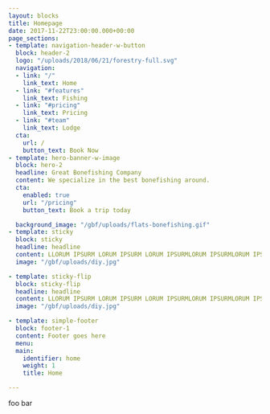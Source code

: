 ```yaml
---
layout: blocks
title: Homepage
date: 2017-11-22T23:00:00.000+00:00
page_sections:
- template: navigation-header-w-button
  block: header-2
  logo: "/uploads/2018/06/21/forestry-full.svg"
  navigation:
  - link: "/"
    link_text: Home
  - link: "#features"
    link_text: Fishing
  - link: "#pricing"
    link_text: Pricing
  - link: "#team"
    link_text: Lodge
  cta:
    url: /
    button_text: Book Now
- template: hero-banner-w-image
  block: hero-2
  headline: Great Bonefishing Company
  content: We specialize in the best bonefishing around.
  cta:
    enabled: true
    url: "/pricing"
    button_text: Book a trip today

  background_image: "/gbf/uploads/flats-bonefishing.gif"
- template: sticky
  block: sticky
  headline: headline
  content: LLORUM IPSURM LORUM IPSURM LORUM IPSURMLORUM IPSURMLORUM IPSURMLORUM IPSURMLORUM IPSURMLORUM LORUM IPSURM LORUM IPSURM LORUM IPSURMLORUM IPSURMLORUM IPSURMLORUM IPSURMLORUM IPSURMLORUM LORUM IPSURM LORUM IPSURM LORUM IPSURMLORUM IPSURMLORUM IPSURMLORUM IPSURMLORUM IPSURMLORUM LORUM IPSURM LORUM IPSURM LORUM IPSURMLORUM IPSURMLORUM IPSURMLORUM IPSURMLORUM IPSURMLORUM LORUM IPSURM LORUM IPSURM LORUM IPSURMLORUM IPSURMLORUM IPSURMLORUM IPSURMLORUM IPSURMLORUM LORUM IPSURM LORUM IPSURM LORUM IPSURMLORUM IPSURMLORUM IPSURMLORUM IPSURMLORUM IPSURMLORUM LORUM IPSURM LORUM IPSURM LORUM IPSURMLORUM IPSURMLORUM IPSURMLORUM IPSURMLORUM IPSURMLORUM LORUM IPSURM LORUM IPSURM LORUM IPSURMLORUM IPSURMLORUM IPSURMLORUM IPSURMLORUM IPSURMLORUM LORUM IPSURM LORUM IPSURM LORUM IPSURMLORUM IPSURMLORUM IPSURMLORUM IPSURMLORUM IPSURMLORUM LORUM IPSURM LORUM IPSURM LORUM IPSURMLORUM IPSURMLORUM IPSURMLORUM IPSURMLORUM IPSURMLORUM LORUM IPSURM LORUM IPSURM LORUM IPSURMLORUM IPSURMLORUM IPSURMLORUM IPSURMLORUM IPSURMLORUM LORUM IPSURM LORUM IPSURM LORUM IPSURMLORUM IPSURMLORUM IPSURMLORUM IPSURMLORUM IPSURMLORUM LORUM IPSURM LORUM IPSURM LORUM IPSURMLORUM IPSURMLORUM IPSURMLORUM IPSURMLORUM IPSURMLORUM LORUM IPSURM LORUM IPSURM LORUM IPSURMLORUM IPSURMLORUM IPSURMLORUM IPSURMLORUM IPSURMLORUM LORUM IPSURM LORUM IPSURM LORUM IPSURMLORUM IPSURMLORUM IPSURMLORUM IPSURMLORUM IPSURMLORUM LORUM IPSURM LORUM IPSURM LORUM IPSURMLORUM IPSURMLORUM IPSURMLORUM IPSURMLORUM IPSURMLORUM LORUM IPSURM LORUM IPSURM LORUM IPSURMLORUM IPSURMLORUM IPSURMLORUM IPSURMLORUM IPSURMLORUM IPSURMLORUM IPSURMLORUM IPSURMLORUM LORUM IPSURM LORUM IPSURM LORUM IPSURMLORUM IPSURMLORUM IPSURMLORUM IPSURMLORUM IPSURMLORUM LORUM IPSURM LORUM IPSURM LORUM IPSURMLORUM IPSURMLORUM IPSURMLORUM IPSURMLORUM IPSURMLORUM LORUM IPSURM LORUM IPSURM LORUM IPSURMLORUM IPSURMLORUM IPSURMLORUM IPSURMLORUM IPSURMLORUM LORUM IPSURM LORUM IPSURM LORUM IPSURMLORUM IPSURMLORUM IPSURMLORUM IPSURMLORUM IPSURMLORUM LORUM IPSURM LORUM IPSURM LORUM IPSURMLORUM IPSURMLORUM IPSURMLORUM IPSURMLORUM IPSURMLORUM LORUM IPSURM LORUM IPSURM LORUM IPSURMLORUM IPSURMLORUM IPSURMLORUM IPSURMLORUM IPSURMLORUM LORUM IPSURM LORUM IPSURM LORUM IPSURMLORUM IPSURMLORUM IPSURMLORUM IPSURMLORUM IPSURMLORUM LORUM IPSURM LORUM IPSURM LORUM IPSURMLORUM IPSURMLORUM IPSURMLORUM IPSURMLORUM IPSURMLORUM LORUM IPSURM LORUM IPSURM LORUM IPSURMLORUM IPSURMLORUM IPSURMLORUM IPSURMLORUM IPSURMLORUM LORUM IPSURM LORUM IPSURM LORUM IPSURMLORUM IPSURMLORUM IPSURMLORUM IPSURMLORUM IPSURMLORUM LORUM IPSURM LORUM IPSURM LORUM IPSURMLORUM IPSURMLORUM IPSURMLORUM IPSURMLORUM IPSURMLORUM IPSURMLORUM IPSURMLORUM IPSURMLORUM LORUM IPSURM LORUM IPSURM LORUM IPSURMLORUM IPSURMLORUM IPSURMLORUM IPSURMLORUM IPSURMLORUM LORUM IPSURM LORUM IPSURM LORUM IPSURMLORUM IPSURMLORUM IPSURMLORUM IPSURMLORUM IPSURMLORUM LORUM IPSURM LORUM IPSURM LORUM IPSURMLORUM IPSURMLORUM IPSURMLORUM IPSURMLORUM IPSURMLORUM LORUM IPSURM LORUM IPSURM LORUM IPSURMLORUM IPSURMLORUM IPSURMLORUM IPSURMLORUM IPSURMLORUM LORUM IPSURM LORUM IPSURM LORUM IPSURMLORUM IPSURMLORUM IPSURMLORUM IPSURMLORUM IPSURMLORUM LORUM IPSURM LORUM IPSURM LORUM IPSURMLORUM IPSURMLORUM IPSURMLORUM IPSURMLORUM IPSURMLORUM LORUM IPSURM LORUM IPSURM LORUM IPSURMLORUM IPSURMLORUM IPSURMLORUM IPSURMLORUM IPSURMLORUM LORUM IPSURM LORUM IPSURM LORUM IPSURMLORUM IPSURMLORUM IPSURMLORUM IPSURMLORUM IPSURMLORUM LORUM IPSURM LORUM IPSURM LORUM IPSURMLORUM IPSURMLORUM IPSURMLORUM IPSURMLORUM IPSURMLORUM LORUM IPSURM LORUM IPSURM LORUM IPSURMLORUM IPSURMLORUM IPSURMLORUM IPSURMLORUM IPSURMLORUM LORUM IPSURM LORUM IPSURM LORUM IPSURMLORUM IPSURMLORUM IPSURMLORUM IPSURMLORUM IPSURMLORUM IPSURMLORUM IPSURMLORUM IPSURMLORUM LORUM IPSURM LORUM IPSURM LORUM IPSURMLORUM IPSURMLORUM IPSURMLORUM IPSURMLORUM IPSURMLORUM LORUM IPSURM LORUM IPSURM LORUM IPSURMLORUM IPSURMLORUM IPSURMLORUM IPSURMLORUM IPSURMLORUM LORUM IPSURM LORUM IPSURM LORUM IPSURMLORUM IPSURMLORUM IPSURMLORUM IPSURMLORUM IPSURMLORUM LORUM IPSURM LORUM IPSURM LORUM IPSURMLORUM IPSURMLORUM IPSURMLORUM IPSURMLORUM IPSURMLORUM LORUM IPSURM LORUM IPSURM LORUM IPSURMLORUM IPSURMLORUM IPSURMLORUM IPSURMLORUM IPSURMLORUM LORUM IPSURM LORUM IPSURM LORUM IPSURMLORUM IPSURMLORUM IPSURMLORUM IPSURMLORUM IPSURMLORUM LORUM IPSURM LORUM IPSURM LORUM IPSURMLORUM IPSURMLORUM IPSURMLORUM IPSURMLORUM IPSURMLORUM LORUM IPSURM LORUM IPSURM LORUM IPSURMLORUM IPSURMLORUM IPSURMLORUM IPSURMLORUM IPSURMLORUM LORUM IPSURM LORUM IPSURM LORUM IPSURMLORUM IPSURMLORUM IPSURMLORUM IPSURMLORUM IPSURMLORUM LORUM IPSURM LORUM IPSURM LORUM IPSURMLORUM IPSURMLORUM IPSURMLORUM IPSURMLORUM IPSURMLORUM LORUM IPSURM LORUM IPSURM LORUM IPSURMLORUM IPSURMLORUM IPSURMLORUM IPSURMLORUM IPSURMLORUM IPSURMLORUM IPSURMLORUM IPSURMLORUM LORUM IPSURM LORUM IPSURM LORUM IPSURMLORUM IPSURMLORUM IPSURMLORUM IPSURMLORUM IPSURMLORUM LORUM IPSURM LORUM IPSURM LORUM IPSURMLORUM IPSURMLORUM IPSURMLORUM IPSURMLORUM IPSURMLORUM LORUM IPSURM LORUM IPSURM LORUM IPSURMLORUM IPSURMLORUM IPSURMLORUM IPSURMLORUM IPSURMLORUM LORUM IPSURM LORUM IPSURM LORUM IPSURMLORUM IPSURMLORUM IPSURMLORUM IPSURMLORUM IPSURMLORUM LORUM IPSURM LORUM IPSURM LORUM IPSURMLORUM IPSURMLORUM IPSURMLORUM IPSURMLORUM IPSURMLORUM LORUM IPSURM LORUM IPSURM LORUM IPSURMLORUM IPSURMLORUM IPSURMLORUM IPSURMLORUM IPSURMLORUM LORUM IPSURM LORUM IPSURM LORUM IPSURMLORUM IPSURMLORUM IPSURMLORUM IPSURMLORUM IPSURMLORUM LORUM IPSURM LORUM IPSURM LORUM IPSURMLORUM IPSURMLORUM IPSURMLORUM IPSURMLORUM IPSURMLORUM LORUM IPSURM LORUM IPSURM LORUM IPSURMLORUM IPSURMLORUM IPSURMLORUM IPSURMLORUM IPSURMLORUM LORUM IPSURM LORUM IPSURM LORUM IPSURMLORUM IPSURMLORUM IPSURMLORUM IPSURMLORUM IPSURMLORUM LORUM IPSURM LORUM IPSURM LORUM IPSURMLORUM IPSURMLORUM IPSURMLORUM IPSURMLORUM IPSURMLORUM IPSURMLORUM IPSURMLORUM IPSURMLORUM LORUM IPSURM LORUM IPSURM LORUM IPSURMLORUM IPSURMLORUM IPSURMLORUM IPSURMLORUM IPSURMLORUM LORUM IPSURM LORUM IPSURM LORUM IPSURMLORUM IPSURMLORUM IPSURMLORUM IPSURMLORUM IPSURMLORUM LORUM IPSURM LORUM IPSURM LORUM IPSURMLORUM IPSURMLORUM IPSURMLORUM IPSURMLORUM IPSURMLORUM LORUM IPSURM LORUM IPSURM LORUM IPSURMLORUM IPSURMLORUM IPSURMLORUM IPSURMLORUM IPSURMLORUM LORUM IPSURM LORUM IPSURM LORUM IPSURMLORUM IPSURMLORUM IPSURMLORUM IPSURMLORUM IPSURMLORUM LORUM IPSURM LORUM IPSURM LORUM IPSURMLORUM IPSURMLORUM IPSURMLORUM IPSURMLORUM IPSURMLORUM LORUM IPSURM LORUM IPSURM LORUM IPSURMLORUM IPSURMLORUM IPSURMLORUM IPSURMLORUM IPSURMLORUM LORUM IPSURM LORUM IPSURM LORUM IPSURMLORUM IPSURMLORUM IPSURMLORUM IPSURMLORUM IPSURMLORUM LORUM IPSURM LORUM IPSURM LORUM IPSURMLORUM IPSURMLORUM IPSURMLORUM IPSURMLORUM IPSURMLORUM LORUM IPSURM LORUM IPSURM LORUM IPSURMLORUM IPSURMLORUM IPSURMLORUM IPSURMLORUM IPSURMLORUM LORUM IPSURM LORUM IPSURM LORUM IPSURMLORUM IPSURMLORUM IPSURMLORUM IPSURMLORUM IPSURMLORUM 
  image: "/gbf/uploads/diy.jpg"

- template: sticky-flip
  block: sticky-flip
  headline: headline
  content: LLORUM IPSURM LORUM IPSURM LORUM IPSURMLORUM IPSURMLORUM IPSURMLORUM IPSURMLORUM IPSURMLORUM LORUM IPSURM LORUM IPSURM LORUM IPSURMLORUM IPSURMLORUM IPSURMLORUM IPSURMLORUM IPSURMLORUM LORUM IPSURM LORUM IPSURM LORUM IPSURMLORUM IPSURMLORUM IPSURMLORUM IPSURMLORUM IPSURMLORUM LORUM IPSURM LORUM IPSURM LORUM IPSURMLORUM IPSURMLORUM IPSURMLORUM IPSURMLORUM IPSURMLORUM LORUM IPSURM LORUM IPSURM LORUM IPSURMLORUM IPSURMLORUM IPSURMLORUM IPSURMLORUM IPSURMLORUM LORUM IPSURM LORUM IPSURM LORUM IPSURMLORUM IPSURMLORUM IPSURMLORUM IPSURMLORUM IPSURMLORUM LORUM IPSURM LORUM IPSURM LORUM IPSURMLORUM IPSURMLORUM IPSURMLORUM IPSURMLORUM IPSURMLORUM LORUM IPSURM LORUM IPSURM LORUM IPSURMLORUM IPSURMLORUM IPSURMLORUM IPSURMLORUM IPSURMLORUM LORUM IPSURM LORUM IPSURM LORUM IPSURMLORUM IPSURMLORUM IPSURMLORUM IPSURMLORUM IPSURMLORUM LORUM IPSURM LORUM IPSURM LORUM IPSURMLORUM IPSURMLORUM IPSURMLORUM IPSURMLORUM IPSURMLORUM LORUM IPSURM LORUM IPSURM LORUM IPSURMLORUM IPSURMLORUM IPSURMLORUM IPSURMLORUM IPSURMLORUM LORUM IPSURM LORUM IPSURM LORUM IPSURMLORUM IPSURMLORUM IPSURMLORUM IPSURMLORUM IPSURMLORUM LORUM IPSURM LORUM IPSURM LORUM IPSURMLORUM IPSURMLORUM IPSURMLORUM IPSURMLORUM IPSURMLORUM LORUM IPSURM LORUM IPSURM LORUM IPSURMLORUM IPSURMLORUM IPSURMLORUM IPSURMLORUM IPSURMLORUM LORUM IPSURM LORUM IPSURM LORUM IPSURMLORUM IPSURMLORUM IPSURMLORUM IPSURMLORUM IPSURMLORUM LORUM IPSURM LORUM IPSURM LORUM IPSURMLORUM IPSURMLORUM IPSURMLORUM IPSURMLORUM IPSURMLORUM LORUM IPSURM LORUM IPSURM LORUM IPSURMLORUM IPSURMLORUM IPSURMLORUM IPSURMLORUM IPSURMLORUM IPSURMLORUM IPSURMLORUM IPSURMLORUM LORUM IPSURM LORUM IPSURM LORUM IPSURMLORUM IPSURMLORUM IPSURMLORUM IPSURMLORUM IPSURMLORUM LORUM IPSURM LORUM IPSURM LORUM IPSURMLORUM IPSURMLORUM IPSURMLORUM IPSURMLORUM IPSURMLORUM LORUM IPSURM LORUM IPSURM LORUM IPSURMLORUM IPSURMLORUM IPSURMLORUM IPSURMLORUM IPSURMLORUM LORUM IPSURM LORUM IPSURM LORUM IPSURMLORUM IPSURMLORUM IPSURMLORUM IPSURMLORUM IPSURMLORUM LORUM IPSURM LORUM IPSURM LORUM IPSURMLORUM IPSURMLORUM IPSURMLORUM IPSURMLORUM IPSURMLORUM LORUM IPSURM LORUM IPSURM LORUM IPSURMLORUM IPSURMLORUM IPSURMLORUM IPSURMLORUM IPSURMLORUM LORUM IPSURM LORUM IPSURM LORUM IPSURMLORUM IPSURMLORUM IPSURMLORUM IPSURMLORUM IPSURMLORUM LORUM IPSURM LORUM IPSURM LORUM IPSURMLORUM IPSURMLORUM IPSURMLORUM IPSURMLORUM IPSURMLORUM LORUM IPSURM LORUM IPSURM LORUM IPSURMLORUM IPSURMLORUM IPSURMLORUM IPSURMLORUM IPSURMLORUM LORUM IPSURM LORUM IPSURM LORUM IPSURMLORUM IPSURMLORUM IPSURMLORUM IPSURMLORUM IPSURMLORUM LORUM IPSURM LORUM IPSURM LORUM IPSURMLORUM IPSURMLORUM IPSURMLORUM IPSURMLORUM IPSURMLORUM IPSURMLORUM IPSURMLORUM IPSURMLORUM LORUM IPSURM LORUM IPSURM LORUM IPSURMLORUM IPSURMLORUM IPSURMLORUM IPSURMLORUM IPSURMLORUM LORUM IPSURM LORUM IPSURM LORUM IPSURMLORUM IPSURMLORUM IPSURMLORUM IPSURMLORUM IPSURMLORUM LORUM IPSURM LORUM IPSURM LORUM IPSURMLORUM IPSURMLORUM IPSURMLORUM IPSURMLORUM IPSURMLORUM LORUM IPSURM LORUM IPSURM LORUM IPSURMLORUM IPSURMLORUM IPSURMLORUM IPSURMLORUM IPSURMLORUM LORUM IPSURM LORUM IPSURM LORUM IPSURMLORUM IPSURMLORUM IPSURMLORUM IPSURMLORUM IPSURMLORUM LORUM IPSURM LORUM IPSURM LORUM IPSURMLORUM IPSURMLORUM IPSURMLORUM IPSURMLORUM IPSURMLORUM LORUM IPSURM LORUM IPSURM LORUM IPSURMLORUM IPSURMLORUM IPSURMLORUM IPSURMLORUM IPSURMLORUM LORUM IPSURM LORUM IPSURM LORUM IPSURMLORUM IPSURMLORUM IPSURMLORUM IPSURMLORUM IPSURMLORUM LORUM IPSURM LORUM IPSURM LORUM IPSURMLORUM IPSURMLORUM IPSURMLORUM IPSURMLORUM IPSURMLORUM LORUM IPSURM LORUM IPSURM LORUM IPSURMLORUM IPSURMLORUM IPSURMLORUM IPSURMLORUM IPSURMLORUM LORUM IPSURM LORUM IPSURM LORUM IPSURMLORUM IPSURMLORUM IPSURMLORUM IPSURMLORUM IPSURMLORUM IPSURMLORUM IPSURMLORUM IPSURMLORUM LORUM IPSURM LORUM IPSURM LORUM IPSURMLORUM IPSURMLORUM IPSURMLORUM IPSURMLORUM IPSURMLORUM LORUM IPSURM LORUM IPSURM LORUM IPSURMLORUM IPSURMLORUM IPSURMLORUM IPSURMLORUM IPSURMLORUM LORUM IPSURM LORUM IPSURM LORUM IPSURMLORUM IPSURMLORUM IPSURMLORUM IPSURMLORUM IPSURMLORUM LORUM IPSURM LORUM IPSURM LORUM IPSURMLORUM IPSURMLORUM IPSURMLORUM IPSURMLORUM IPSURMLORUM LORUM IPSURM LORUM IPSURM LORUM IPSURMLORUM IPSURMLORUM IPSURMLORUM IPSURMLORUM IPSURMLORUM LORUM IPSURM LORUM IPSURM LORUM IPSURMLORUM IPSURMLORUM IPSURMLORUM IPSURMLORUM IPSURMLORUM LORUM IPSURM LORUM IPSURM LORUM IPSURMLORUM IPSURMLORUM IPSURMLORUM IPSURMLORUM IPSURMLORUM LORUM IPSURM LORUM IPSURM LORUM IPSURMLORUM IPSURMLORUM IPSURMLORUM IPSURMLORUM IPSURMLORUM LORUM IPSURM LORUM IPSURM LORUM IPSURMLORUM IPSURMLORUM IPSURMLORUM IPSURMLORUM IPSURMLORUM LORUM IPSURM LORUM IPSURM LORUM IPSURMLORUM IPSURMLORUM IPSURMLORUM IPSURMLORUM IPSURMLORUM LORUM IPSURM LORUM IPSURM LORUM IPSURMLORUM IPSURMLORUM IPSURMLORUM IPSURMLORUM IPSURMLORUM IPSURMLORUM IPSURMLORUM IPSURMLORUM LORUM IPSURM LORUM IPSURM LORUM IPSURMLORUM IPSURMLORUM IPSURMLORUM IPSURMLORUM IPSURMLORUM LORUM IPSURM LORUM IPSURM LORUM IPSURMLORUM IPSURMLORUM IPSURMLORUM IPSURMLORUM IPSURMLORUM LORUM IPSURM LORUM IPSURM LORUM IPSURMLORUM IPSURMLORUM IPSURMLORUM IPSURMLORUM IPSURMLORUM LORUM IPSURM LORUM IPSURM LORUM IPSURMLORUM IPSURMLORUM IPSURMLORUM IPSURMLORUM IPSURMLORUM LORUM IPSURM LORUM IPSURM LORUM IPSURMLORUM IPSURMLORUM IPSURMLORUM IPSURMLORUM IPSURMLORUM LORUM IPSURM LORUM IPSURM LORUM IPSURMLORUM IPSURMLORUM IPSURMLORUM IPSURMLORUM IPSURMLORUM LORUM IPSURM LORUM IPSURM LORUM IPSURMLORUM IPSURMLORUM IPSURMLORUM IPSURMLORUM IPSURMLORUM LORUM IPSURM LORUM IPSURM LORUM IPSURMLORUM IPSURMLORUM IPSURMLORUM IPSURMLORUM IPSURMLORUM LORUM IPSURM LORUM IPSURM LORUM IPSURMLORUM IPSURMLORUM IPSURMLORUM IPSURMLORUM IPSURMLORUM LORUM IPSURM LORUM IPSURM LORUM IPSURMLORUM IPSURMLORUM IPSURMLORUM IPSURMLORUM IPSURMLORUM LORUM IPSURM LORUM IPSURM LORUM IPSURMLORUM IPSURMLORUM IPSURMLORUM IPSURMLORUM IPSURMLORUM IPSURMLORUM IPSURMLORUM IPSURMLORUM LORUM IPSURM LORUM IPSURM LORUM IPSURMLORUM IPSURMLORUM IPSURMLORUM IPSURMLORUM IPSURMLORUM LORUM IPSURM LORUM IPSURM LORUM IPSURMLORUM IPSURMLORUM IPSURMLORUM IPSURMLORUM IPSURMLORUM LORUM IPSURM LORUM IPSURM LORUM IPSURMLORUM IPSURMLORUM IPSURMLORUM IPSURMLORUM IPSURMLORUM LORUM IPSURM LORUM IPSURM LORUM IPSURMLORUM IPSURMLORUM IPSURMLORUM IPSURMLORUM IPSURMLORUM LORUM IPSURM LORUM IPSURM LORUM IPSURMLORUM IPSURMLORUM IPSURMLORUM IPSURMLORUM IPSURMLORUM LORUM IPSURM LORUM IPSURM LORUM IPSURMLORUM IPSURMLORUM IPSURMLORUM IPSURMLORUM IPSURMLORUM LORUM IPSURM LORUM IPSURM LORUM IPSURMLORUM IPSURMLORUM IPSURMLORUM IPSURMLORUM IPSURMLORUM LORUM IPSURM LORUM IPSURM LORUM IPSURMLORUM IPSURMLORUM IPSURMLORUM IPSURMLORUM IPSURMLORUM LORUM IPSURM LORUM IPSURM LORUM IPSURMLORUM IPSURMLORUM IPSURMLORUM IPSURMLORUM IPSURMLORUM LORUM IPSURM LORUM IPSURM LORUM IPSURMLORUM IPSURMLORUM IPSURMLORUM IPSURMLORUM IPSURMLORUM LORUM IPSURM LORUM IPSURM LORUM IPSURMLORUM IPSURMLORUM IPSURMLORUM IPSURMLORUM IPSURMLORUM
  image: "/gbf/uploads/diy.jpg"

- template: simple-footer
  block: footer-1
  content: Footer goes here
  menu:
  main:
    identifier: home
    weight: 1
    title: Home

---
```

foo bar